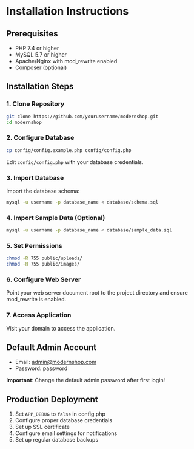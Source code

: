 # Installation Instructions

## Prerequisites
- PHP 7.4 or higher
- MySQL 5.7 or higher
- Apache/Nginx with mod_rewrite enabled
- Composer (optional)

## Installation Steps

### 1. Clone Repository
```bash
git clone https://github.com/yourusername/modernshop.git
cd modernshop
```

### 2. Configure Database
```bash
cp config/config.example.php config/config.php
```
Edit `config/config.php` with your database credentials.

### 3. Import Database
Import the database schema:
```bash
mysql -u username -p database_name < database/schema.sql
```

### 4. Import Sample Data (Optional)
```bash
mysql -u username -p database_name < database/sample_data.sql
```

### 5. Set Permissions
```bash
chmod -R 755 public/uploads/
chmod -R 755 public/images/
```

### 6. Configure Web Server
Point your web server document root to the project directory and ensure mod_rewrite is enabled.

### 7. Access Application
Visit your domain to access the application.

## Default Admin Account
- Email: admin@modernshop.com
- Password: password

**Important**: Change the default admin password after first login!

## Production Deployment
1. Set `APP_DEBUG` to `false` in config.php
2. Configure proper database credentials
3. Set up SSL certificate
4. Configure email settings for notifications
5. Set up regular database backups
